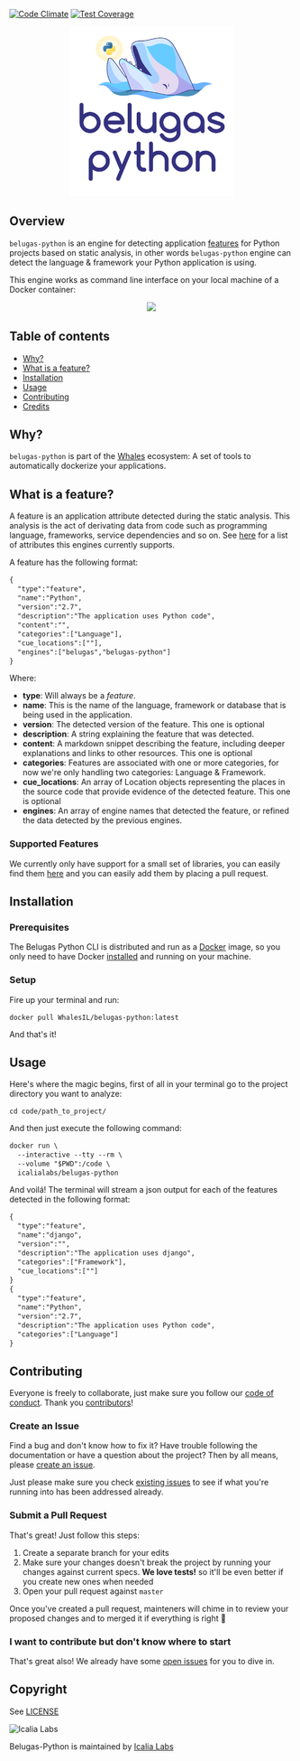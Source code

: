 [![Code Climate](https://codeclimate.com/github/Gueils/belugas-python/badges/gpa.svg)](https://codeclimate.com/github/Gueils/belugas-python)
[![Test Coverage](https://codeclimate.com/github/Gueils/belugas-python/badges/coverage.svg)](https://codeclimate.com/github/Gueils/belugas-python/coverage)

<p align="center">
  <img src="belugas-python.png" height="300px" alt="Belugas Python" />
</p>

## Overview

`belugas-python` is an engine for detecting application [features](#what-is-a-feature) for Python projects based on static analysis, in other words `belugas-python` engine can detect the language & framework your Python application is using.

This engine works as command line interface on your local machine of a Docker container:

<p align="center">
  <img src="http://i.imgur.com/CZO8KEu.gif">
</p>

## Table of contents

- [Why?](#why)
- [What is a feature?](#what-is-a-feature)
- [Installation](#installation)
- [Usage](#usage)
- [Contributing](#contributing)
- [Credits](#credits)

## Why?

`belugas-python` is part of the [Whales](https://github.com/WhalesIL/whales-cli) ecosystem: A set of tools to automatically dockerize your applications.

## What is a feature?

A feature is an application attribute detected during the static analysis. This analysis is the act of derivating data from code such as programming language, frameworks, service dependencies and so on. See [here](#supported-features) for a list of attributes this engines currently supports.

A feature has the following format:

```
{
  "type":"feature",
  "name":"Python",
  "version":"2.7",
  "description":"The application uses Python code",
  "content":"",
  "categories":["Language"],
  "cue_locations":[""],
  "engines":["belugas","belugas-python"]
}
```

Where:

- **type**: Will always be a _feature_.
- **name**: This is the name of the language, framework or database that is being used in the application. 
- **version**: The detected version of the feature. This one is optional
- **description**: A string explaining the feature that was detected.
- **content**: A markdown snippet describing the feature, including deeper explanations and links to other resources. This one is optional
- **categories**: Features are associated with one or more categories, for now we're only handling two categories: Language & Framework. 
- **cue_locations**: An array of Location objects representing the places in the source code that provide evidence of the detected feature. This one is optional
- **engines**: An array of engine names that detected the feature, or refined the data detected by the previous engines.

### Supported Features

We currently only have support for a small set of libraries, you can easily find them [here](https://github.com/WhalesIL/belugas-python/blob/master/lib/belugas/python/standard_names/base.rb) and you can easily add them by placing a pull request.

## Installation

### Prerequisites

The Belugas Python CLI is distributed and run as a [Docker](https://hub.docker.com/r/WhalesIL/belugas-python/) image, so you only need to have Docker [installed](https://docs.docker.com/engine/installation/) and running on your machine.

### Setup

Fire up your terminal and run: 

```console
docker pull WhalesIL/belugas-python:latest
```

And that's it! 

## Usage

Here's where the magic begins, first of all in your terminal go to the project directory you want to analyze:

```console
cd code/path_to_project/
```

And then just execute the following command:

```console
docker run \
  --interactive --tty --rm \
  --volume "$PWD":/code \
  icalialabs/belugas-python
```

And voilá! The terminal will stream a json output for each of the features detected in the following format: 

```
{
  "type":"feature",
  "name":"django",
  "version":"",
  "description":"The application uses django",
  "categories":["Framework"],
  "cue_locations":[""]
}
{
  "type":"feature",
  "name":"Python",
  "version":"2.7",
  "description":"The application uses Python code",
  "categories":["Language"]
}
```

## Contributing

Everyone is freely to collaborate, just make sure you follow our [code of conduct](https://github.com/WhalesIL/belugas-python/blob/master/CODE_OF_CONDUCT.md). Thank you [contributors](https://github.com/WhalesIL/belugas-python/graphs/contributors)!

### Create an Issue

Find a bug and don't know how to fix it? Have trouble following the documentation or have a question about the project? Then by all means, please [create an issue](https://github.com/WhalesIL/belugas-python/issues/new).

Just please make sure you check [existing issues](https://github.com/WhalesIL/belugas-python/issues) to see if what you're running into has been addressed already.

### Submit a Pull Request

That's great! Just follow this steps:

1. Create a separate branch for your edits
2. Make sure your changes doesn't break the project by running your changes against current specs. **We love tests!** so it'll be even better if you create new ones when needed
3. Open your pull request against `master`

Once you've created a pull request, mainteners will chime in to review your proposed changes and to merged it if everything is right :tada:

### I want to contribute but don't know where to start

That's great also! We already have some [open issues](https://github.com/WhalesIL/belugas-python/issues) for you to dive in.

## Copyright

See [LICENSE](https://github.com/WhalesIL/belugas-python/blob/master/LICENSE.txt)

![Icalia Labs](https://raw.githubusercontent.com/icalialabs/kaishi/master/logo.png)

Belugas-Python is maintained by [Icalia Labs](http://www.icalialabs.com/team)
